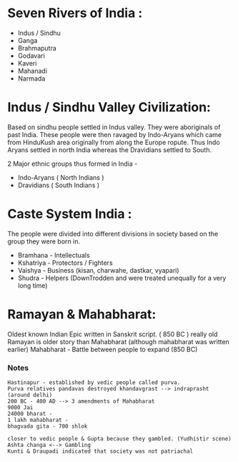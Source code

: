 # Seven Rivers of India :

* Indus / Sindhu
* Ganga
* Brahmaputra
* Godavari
* Kaveri
* Mahanadi
* Narmada

# Indus / Sindhu Valley Civilization: 
	
Based on sindhu people settled in Indus valley. They were aboriginals of past India. These people were then ravaged by Indo-Aryans which came from HinduKush area originally from along the Europe ropute.
Thus Indo Aryans settled in north India whereas the Dravidians settled to South.

2 Major ethnic groups thus formed in India - 
* Indo-Aryans ( North Indians )
* Dravidians ( South Indians )




# Caste System India :
The people were divided into different divisions in society based on the group they were born in. 

- Bramhana  - Intellectuals
- Kshatriya - Protectors / Fighters
- Vaishya   - Business (kisan, charwahe, dastkar, vyapari)
- Shudra    - Helpers (DownTrodden and were treated unequally for a very long time)
			


# Ramayan & Mahabharat: 
Oldest known Indian Epic written in Sanskrit script. ( 850 BC ) really old
	Ramayan is older story than Mahabharat (although mahabharat was written earlier)
	Mahabharat - Battle between people to expand (850 BC)


### Notes
```
Hastinapur - established by vedic people called purva.
Purva relatives pandavas destroyed khandavgrast --> indraprasht (around delhi) 
200 BC - 400 AD --> 3 amendments of Mahabharat
9000 Jai
24000 bharat - 
1 lakh mahabharat -
bhagvada gita - 700 shlok 

closer to vedic people & Gupta because they gambled. (Yudhistir scene)
Ashta changa <--> Gambling
Kunti & Draupadi indicated that society was not patriachal
```

